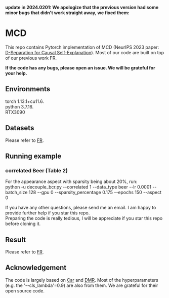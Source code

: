 

**update in 2024.0201: We apologize that the previous version had some minor bugs that didn't work straight away, we fixed them:**




# MCD
This repo contains Pytorch implementation of MCD (NeurIPS 2023 paper: [D-Separation for Causal Self-Explanation](https://arxiv.org/abs/2309.13391)).  Most of our code are built on top of our previous work FR.

**If the code has any bugs, please open an issue. We will be grateful for your help.**



## Environments
torch 1.13.1+cu11.6.  
python 3.7.16.   
RTX3090  
## Datasets
Please refer to [FR](https://github.com/jugechengzi/FR).  

## Running example
### correlated Beer (Table 2)   

For the appearance aspect with sparsity being about 20%, run:   
python -u decouple_bcr.py --correlated 1 --data_type beer --lr 0.0001 --batch_size 128 --gpu 0 --sparsity_percentage 0.175 --epochs 150 --aspect 0

If you have any other questions, please send me an email. I am happy to provide further help if you star this repo.  
Preparing the code is really tedious, I will be appreciate if you star this repo before cloning it.



## Result
Please refer to [FR](https://github.com/jugechengzi/FR).  





## Acknowledgement

The code is largely based on [Car](https://github.com/code-terminator/classwise_rationale) and [DMR](https://github.com/kochsnow/distribution-matching-rationality). Most of the hyperparameters (e.g. the '--cls_lambda'=0.9) are also from them. We are grateful for their open source code.
